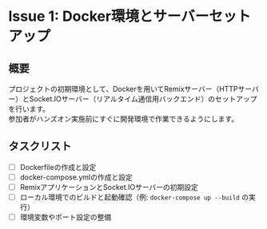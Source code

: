 # Issue 1: Docker環境とサーバーセットアップ

## 概要

プロジェクトの初期環境として、Dockerを用いてRemixサーバー（HTTPサーバー）とSocket.IOサーバー（リアルタイム通信用バックエンド）のセットアップを行います。  
参加者がハンズオン実施前にすぐに開発環境で作業できるようにします。

## タスクリスト

- [ ] Dockerfileの作成と設定
- [ ] docker-compose.ymlの作成と設定
- [ ] RemixアプリケーションとSocket.IOサーバーの初期設定
- [ ] ローカル環境でのビルドと起動確認（例: `docker-compose up --build` の実行）
- [ ] 環境変数やポート設定の整備
